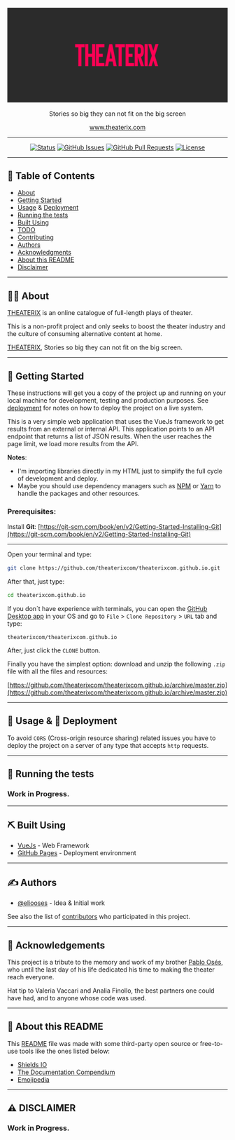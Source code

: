 <p align="center">
  <a href="https://www.theaterix.com">
    <img src="img/theaterix-branding.png" alt="THEATERIX">
  </a>
</p>
<p align="center">
  Stories so big they can not fit on the big screen
</p>
<p align="center">
  <a href="https://www.theaterix.com">www.theaterix.com</a>
</p>

---

<div align="center">

  [![Status](https://img.shields.io/badge/status-active-success.svg)]() 
  [![GitHub Issues](https://img.shields.io/github/issues/theaterixcom/theaterixcom.github.io)](https://github.com/theaterixcom/theaterixcom.github.io/issues)
  [![GitHub Pull Requests](https://img.shields.io/github/issues-pr/theaterixcom/theaterixcom.github.io.svg)](https://github.com/theaterixcom/theaterixcom.github.io/pulls)
  [![License](https://img.shields.io/github/license/theaterixcom/theaterixcom.github.io)](/LICENSE)

</div>

---

## 📝 Table of Contents

- [About](#about)
- [Getting Started](#getting_started)
- [Usage](#usage) & [Deployment](#deployment)
- [Running the tests](#tests)
- [Built Using](#built_using)
- [TODO](/TODO.md)
- [Contributing](/CONTRIBUTING.md)
- [Authors](#authors)
- [Acknowledgments](#acknowledgement)
- [About this README](#about-readme)
- [Disclaimer](#disclaimer)

---

## 👨‍💻 About <a name="about"></a>

[THEATERIX](https://www.theaterix.com) is an online catalogue of full-length plays of theater.

This is a non-profit project and only seeks to boost the theater industry and the culture of consuming alternative content at home.

[THEATERIX](https://www.theaterix.com), Stories so big they can not fit on the big screen.

---

## 🏁 Getting Started <a name="getting_started"></a>

These instructions will get you a copy of the project up and running on your local machine for development, testing and production purposes. See [deployment](#deployment) for notes on how to deploy the project on a live system.

This is a very simple web application that uses the VueJs framework to get results from an external or internal API. This application points to an API endpoint that returns a list of JSON results. When the user reaches the page limit, we load more results from the API.

**Notes**:

- I'm importing libraries directly in my HTML just to simplify the full cycle of development and deploy.
- Maybe you should use dependency managers such as [NPM](https://www.npmjs.com/get-npm) or [Yarn](https://yarnpkg.com/getting-started/install#global-install) to handle the packages and other resources.

### Prerequisites:

Install **Git**: [https://git-scm.com/book/en/v2/Getting-Started-Installing-Git](https://git-scm.com/book/en/v2/Getting-Started-Installing-Git)

---

Open your terminal and type:

```bash 
git clone https://github.com/theaterixcom/theaterixcom.github.io.git
```

After that, just type:

```bash 
cd theaterixcom.github.io
```

If you don´t have experience with terminals, you can open the [GitHub Desktop app](https://desktop.github.com/) in your OS and go to `File` > `Clone Repository` > `URL` tab and type:
```
theaterixcom/theaterixcom.github.io
```
After, just click the `CLONE` button.


Finally you have the simplest option: download and unzip the following `.zip` file with all the files and resources:

[https://github.com/theaterixcom/theaterixcom.github.io/archive/master.zip](https://github.com/theaterixcom/theaterixcom.github.io/archive/master.zip)

---

## 🎈 Usage & 🚀 Deployment <a name="usage"></a> <a name="deployment"></a>

To avoid `CORS` (Cross-origin resource sharing) related issues you have to deploy the project on a server of any type that accepts `http` requests.

---

## 🔧 Running the tests <a name="tests"></a>

### Work in Progress.

---

## ⛏️ Built Using <a name="built_using"></a>

- [VueJs](https://vuejs.org/) - Web Framework
- [GitHub Pages](https://pages.github.com/) - Deployment environment

---

## ✍️ Authors <a name="authors"></a>

- [@eliooses](https://github.com/eliooses) - Idea & Initial work

See also the list of [contributors](https://github.com/theaterixcom/theaterixcom.github.io/contributors) who participated in this project.

---

## 🎉 Acknowledgements <a name="acknowledgement"></a>

This project is a tribute to the memory and work of my brother [Pablo Osés](https://twitter.com/pablooses), who until the last day of his life dedicated his time to making the theater reach everyone.

Hat tip to Valeria Vaccari and Analia Finollo, the best partners one could have had, and to anyone whose code was used.

---

## 📖 About this README <a name="about-readme"></a>

This [README](/README.md) file was made with some third-party open source or free-to-use tools like the ones listed below:

- [Shields IO](https://shields.io/)
- [The Documentation Compendium](https://github.com/kylelobo/The-Documentation-Compendium)
- [Emojipedia](https://emojipedia.org/)

---

## ⚠️ DISCLAIMER <a name="disclaimer"></a>

### Work in Progress.